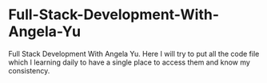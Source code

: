 # Full-Stack-Development-With-Angela-Yu
Full Stack Development With Angela Yu. Here I will try to put all the code file which I learning daily to have a single place to access them and know my consistency.
